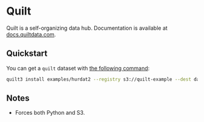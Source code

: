 # Quilt

Quilt is a self-organizing data hub. Documentation is available at [docs.quiltdata.com](https://docs.quiltdata.com/).

## Quickstart

You can get a `quilt` dataset with [the following command](https://open.quiltdata.com/b/quilt-example/packages/examples/quickstart/tree/latest/QuickStart.ipynb):

```bash
quilt3 install examples/hurdat2 --registry s3://quilt-example --dest data
```

## Notes

- Forces both Python and S3.
